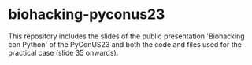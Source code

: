 # biohacking-pyconus23
This repository includes the slides of the public presentation 'Biohacking con Python' of the PyConUS23 and both the code and files used for the practical case (slide 35 onwards).
